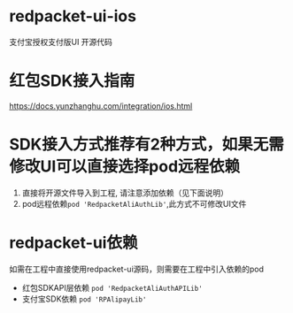 # redpacket-ui-ios
支付宝授权支付版UI 开源代码

# 红包SDK接入指南
https://docs.yunzhanghu.com/integration/ios.html

# SDK接入方式推荐有2种方式，如果无需修改UI可以直接选择pod远程依赖
1. 直接将开源文件导入到工程, 请注意添加依赖（见下面说明）
2. pod远程依赖`pod 'RedpacketAliAuthLib'`,此方式不可修改UI文件


# redpacket-ui依赖
如需在工程中直接使用redpacket-ui源码，则需要在工程中引入依赖的pod

* 红包SDKAPI层依赖 `pod 'RedpacketAliAuthAPILib'`
* 支付宝SDK依赖 `pod 'RPAlipayLib'`

